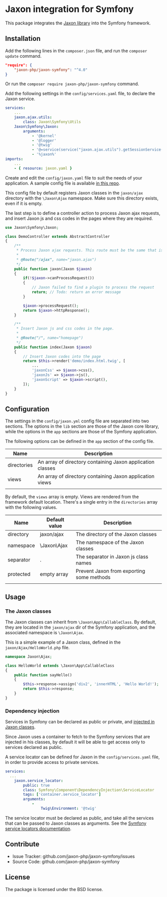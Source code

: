 Jaxon integration for Symfony
=============================

This package integrates the [Jaxon library](https://github.com/jaxon-php/jaxon-core) into the Symfony framework.

Installation
------------

Add the following lines in the `composer.json` file, and run the `composer update` command.

```json
"require": {
    "jaxon-php/jaxon-symfony": "^4.0"
}
```

Or run the `composer require jaxon-php/jaxon-symfony` command.

Add the following settings in the `config/services.yaml` file, to declare the Jaxon service.

```yaml
services:
    ...
    jaxon.ajax.utils:
        class: Jaxon\Symfony\Utils
    Jaxon\Symfony\Jaxon:
        arguments:
            - '@kernel'
            - '@logger'
            - '@twig'
            - '@=service(service("jaxon.ajax.utils").getSessionService())'
            - '%jaxon%'
imports:
    ...
    - { resource: jaxon.yaml }
```

Create and edit the `config/jaxon.yaml` file to suit the needs of your application.
A sample config file is available [in this repo](https://github.com/jaxon-php/jaxon-symfony/blob/master/config/jaxon.yaml).

This config file by default registers Jaxon classes in the `jaxon/ajax` directory with the `\Jaxon\Ajax` namespace.
Make sure this directory exists, even if it is empty.

The last step is to define a controller action to process Jaxon ajax requests, and insert Jaxon js and css codes in the pages where they are required.

```php
use Jaxon\Symfony\Jaxon;

class DemoController extends AbstractController
{
    /**
     * Process Jaxon ajax requests. This route must be the same that is set in the Jaxon config.
     *
     * @Route("/ajax", name="jaxon.ajax")
     */
    public function jaxon(Jaxon $jaxon)
    {
        if(!$jaxon->canProcessRequest())
        {
            // Jaxon failed to find a plugin to process the request
            return; // Todo: return an error message
        }

        $jaxon->processRequest();
        return $jaxon->httpResponse();
    }

    /**
     * Insert Jaxon js and css codes in the page.
     *
     * @Route("/", name="homepage")
     */
    public function index(Jaxon $jaxon)
    {
        // Insert Jaxon codes into the page
        return $this->render('demo/index.html.twig', [
            ...
            'jaxonCss' => $jaxon->css(),
            'jaxonJs' => $jaxon->js(),
            'jaxonScript' => $jaxon->script(),
        ]);
    }
}
```

Configuration
------------

The settings in the `config/jaxon.yml` config file are separated into two sections.
The options in the `lib` section are those of the Jaxon core library, while the options in the `app` sections are those of the Symfony application.

The following options can be defined in the `app` section of the config file.

| Name | Description |
|------|---------------|
| directories | An array of directory containing Jaxon application classes |
| views   | An array of directory containing Jaxon application views |
| | | |

By default, the `views` array is empty. Views are rendered from the framework default location.
There's a single entry in the `directories` array with the following values.

| Name | Default value | Description                               |
|------|---------------|-------------------------------------------|
| directory | jaxon/ajax    | The directory of the Jaxon classes        |
| namespace | \Jaxon\Ajax   | The namespace of the Jaxon classes        |
| separator | .             | The separator in Jaxon js class names     |
| protected | empty array   | Prevent Jaxon from exporting some methods |
| |               |                                           |

Usage
-----

### The Jaxon classes

The Jaxon classes can inherit from `\Jaxon\App\CallableClass`.
By default, they are located in the `jaxon/ajax` dir of the Symfony application, and the associated namespace is `\Jaxon\Ajax`.

This is a simple example of a Jaxon class, defined in the `jaxon/Ajax/HelloWorld.php` file.

```php
namespace Jaxon\Ajax;

class HelloWorld extends \Jaxon\App\CallableClass
{
    public function sayHello()
    {
        $this->response->assign('div2', 'innerHTML', 'Hello World!');
        return $this->response;
    }
}
```

### Dependency injection

Services in Symfony can be declared as public or private, and [injected in Jaxon classes](https://www.jaxon-php.org/docs/v3x/advanced/dependency-injection.html).

Since Jaxon uses a container to fetch to the Symfony services that are injected in his classes, by default it will be able to get access only to services declared as public.

A service locator can be defined for Jaxon in the `config/services.yaml` file, in order to provide access to private services.

```yaml
services:
  ...
    jaxon.service_locator:
        public: true
        class: Symfony\Component\DependencyInjection\ServiceLocator
        tags: ['container.service_locator']
        arguments:
            -
                Twig\Environment: '@twig'
```

The service locator must be declared as public, and take all the services that can be passed to Jaxon classes as arguments.
See the [Symfony service locators documentation](https://symfony.com/doc/4.4/service_container/service_subscribers_locators.html).

Contribute
----------

- Issue Tracker: github.com/jaxon-php/jaxon-symfony/issues
- Source Code: github.com/jaxon-php/jaxon-symfony

License
-------

The package is licensed under the BSD license.
